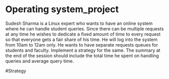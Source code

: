 # Operating system_project
Sudesh Sharma is a Linux expert who wants to have an online system where he can handle student queries. Since there can be multiple
requests at any time he wishes to dedicate a fixed amount of time to every request so that everyone gets a fair share of his time. He will
log into the system from 10am to 12am only.  He wants to have separate requests queues for students and faculty. Implement a strategy for
the same. The summary at the end of the session should include the total time he spent on handling queries and average query time. 

#Strategy

  
